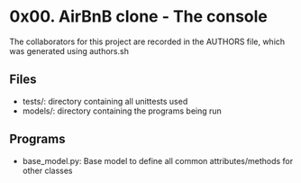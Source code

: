 # 0x00. AirBnB clone - The console
The collaborators for this project are recorded in the AUTHORS file, which
was generated using authors.sh

## Files
- tests/: directory containing all unittests used
- models/: directory containing the programs being run

## Programs
- base_model.py: Base model to define all common attributes/methods for
other classes
